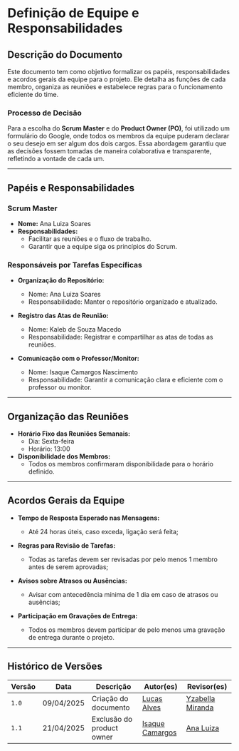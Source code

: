 # Definição de Equipe e Responsabilidades

## Descrição do Documento

Este documento tem como objetivo formalizar os papéis, responsabilidades e acordos gerais da equipe para o projeto. Ele detalha as funções de cada membro, organiza as reuniões e estabelece regras para o funcionamento eficiente do time.

### Processo de Decisão

Para a escolha do **Scrum Master** e do **Product Owner (PO)**, foi utilizado um formulário do Google, onde todos os membros da equipe puderam declarar o seu desejo em ser algum dos dois cargos. Essa abordagem garantiu que as decisões fossem tomadas de maneira colaborativa e transparente, refletindo a vontade de cada um.

---

## Papéis e Responsabilidades

### Scrum Master
- **Nome:** Ana Luiza Soares
- **Responsabilidades:**
  - Facilitar as reuniões e o fluxo de trabalho.
  - Garantir que a equipe siga os princípios do Scrum.


### Responsáveis por Tarefas Específicas
- **Organização do Repositório:**
  - Nome: Ana Luiza Soares
  - Responsabilidade: Manter o repositório organizado e atualizado.
  
- **Registro das Atas de Reunião:**
  - Nome: Kaleb de Souza Macedo
  - Responsabilidade: Registrar e compartilhar as atas de todas as reuniões.

- **Comunicação com o Professor/Monitor:**
  - Nome: Isaque Camargos Nascimento
  - Responsabilidade: Garantir a comunicação clara e eficiente com o professor ou monitor.

---

## Organização das Reuniões

- **Horário Fixo das Reuniões Semanais:**
  - Dia: Sexta-feira
  - Horário: 13:00
- **Disponibilidade dos Membros:**
  - Todos os membros confirmaram disponibilidade para o horário definido.

---

## Acordos Gerais da Equipe

- **Tempo de Resposta Esperado nas Mensagens:**
  - Até 24 horas úteis, caso exceda, ligação será feita;

- **Regras para Revisão de Tarefas:**
  - Todas as tarefas devem ser revisadas por pelo menos 1 membro antes de serem aprovadas;

- **Avisos sobre Atrasos ou Ausências:**
  - Avisar com antecedência mínima de 1 dia em caso de atrasos ou ausências;

- **Participação em Gravações de Entrega:**
  - Todos os membros devem participar de pelo menos uma gravação de entrega durante o projeto.

---

## Histórico de Versões

| Versão | Data       | Descrição            | Autor(es)                                                                                           | Revisor(es)                                      |
| ------ | ---------- | -------------------- | --------------------------------------------------------------------------------------------------- | ------------------------------------------------ |
| `1.0`  | 09/04/2025 | Criação do documento | [Lucas Alves](https://github.com/LucasAlves71) | [Yzabella Miranda](https://github.com/redjsun) |
| `1.1`  | 21/04/2025 | Exclusão do product owner |  [Isaque Camargos](https://github.com/isaqzin) | [Ana Luiza](https://github.com/Ana-Luiza-SC) |